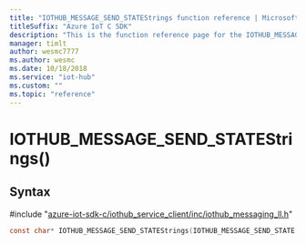 ```yaml
---                             
title: "IOTHUB_MESSAGE_SEND_STATEStrings function reference | Microsoft Docs" 
titleSuffix: "Azure IoT C SDK"            
description: "This is the function reference page for the IOTHUB_MESSAGE_SEND_STATEStrings() function in the Azure IoT C SDK. This SDK is used with Azure IoT Hub and Azure IoT Hub Device Provisioning Service"            
manager: timlt                 
author: wesmc7777              
ms.author: wesmc               
ms.date: 10/18/2018                    
ms.service: "iot-hub"             
ms.custom: ""                
ms.topic: "reference"        
---                            
```


# IOTHUB_MESSAGE_SEND_STATEStrings()

## Syntax

\#include "[azure-iot-sdk-c/iothub_service_client/inc/iothub_messaging_ll.h](../iothub-messaging-ll-h.md)"  
```C
const char* IOTHUB_MESSAGE_SEND_STATEStrings(IOTHUB_MESSAGE_SEND_STATE  value);
```

